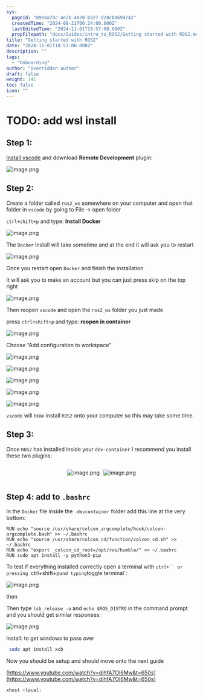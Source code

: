```yaml
---
sys:
  pageId: "89e0a78c-4e2b-4070-b327-d28cb0694742"
  createdTime: "2024-08-21T00:24:00.000Z"
  lastEditedTime: "2024-11-01T18:57:00.000Z"
  propFilepath: "docs/Guides/intro_to_ROS2/Getting started with ROS2.md"
title: "Getting started with ROS2"
date: "2024-11-01T18:57:00.000Z"
description: ""
tags:
  - "Onboarding"
author: "Overridden author"
draft: false
weight: 141
toc: false
icon: ""
---
```


# TODO: add wsl install

## Step 1:

[Install vscode](https://code.visualstudio.com/download) and download **Remote Development** plugin:

![image.png](https://prod-files-secure.s3.us-west-2.amazonaws.com/d518164a-d88e-44d1-a4ee-3adb3bd8bce0/efb52993-1881-4a40-b95e-6f020334f022/image.png?X-Amz-Algorithm=AWS4-HMAC-SHA256&X-Amz-Content-Sha256=UNSIGNED-PAYLOAD&X-Amz-Credential=ASIAZI2LB466QT6CSTGX%2F20250221%2Fus-west-2%2Fs3%2Faws4_request&X-Amz-Date=20250221T100819Z&X-Amz-Expires=3600&X-Amz-Security-Token=IQoJb3JpZ2luX2VjEKr%2F%2F%2F%2F%2F%2F%2F%2F%2F%2FwEaCXVzLXdlc3QtMiJHMEUCIAEs5%2B4pO5d2Zzxunj84bLlMqShbZIW4Yb79JEuPOPYcAiEAr6EOd1UvLt6p1EOd%2BLH1Feca3etTz0HM59%2BKisLP0cYqiAQI0%2F%2F%2F%2F%2F%2F%2F%2F%2F%2F%2FARAAGgw2Mzc0MjMxODM4MDUiDMd2Wgvyb%2F5XoWrRbCrcAyAEUVuIS1WBhk%2F07xUp%2FwW%2Bkgz7gnfIREwNLLFSp2jR3lshlNodFRgEwJRz7R8cXs4qIPZy%2BNst9IZb7IVNqhlM5h%2FUjtfVaiaObEd5AjVM4FMtabDTk2viqMJ0hqX%2BUQtHeCX14JjmUFX7WzLe2Rzew5dGaDhuJfvWWnqQh4tY812SFIPDS%2Bre3TjKnUqvEM3Wmd6kmTEz43oQc9442t7CrEwaTqCabmqZ%2Fw8wmZIrZDJvsSoL8KTwAPHZ2z1IKFHJtvc2LsFORl8kxvz5uCAA89jeXgIDwzg2xc98UWZ25MEdCvAUHauPZag05hZN%2BxFB9u3w2GZphk4JDIEXgMxP230ExGVbdoAOjrp%2F9v2pPc3prDkbAX0aYLoVtV5KwtA8IVFZKzSejvGxpsdT0VYRIpvve4J6wtA8xoXjkijC6CNC%2BpzXZ8UK1LdQY4KZ8pacgDQBR8wzUvlKw%2FDOHN2wuldIy%2FBP94kmtORPLrWwujfBY33GxjHues5lNisMn9zW2hEvIJTr%2B2h11NUR9QLPxdts70krYiklJpWBzmjP%2FKUi4P9SXbnAg48yuJM77Cs6T52OgZt0D%2FA1KdIWq2eaPAxHema4qrfpeX3rexkdkE1O0kHiaHCQsQgIMNuZ4b0GOqUBM1Z17zJBJUQiP%2F7RHLFmbRhhdWIFk2%2FQf1hABcifyv6MThZfH6pk7meVvuFkS7%2FDnXhxTjbki6NoMxN2DWl%2BMfnzsL4aT6zqI3F3rQfY62Vzw%2FfZKJW1l8S0%2FVZWFLyqqYneElDA5qFINXIO82a4NPZ2dr675GAr6u4a2JD2aSVk57DgmkDLmTIiwrH7C7EDqsb3XdhyRrx1xhOS1bel%2FvXBRW6y&X-Amz-Signature=997c18beba6166411afd0dc43a5c708f5c8fc12901b6e3ca87d14d77661d674d&X-Amz-SignedHeaders=host&x-id=GetObject)

## Step 2:

Create a folder called `ros2_ws` somewhere on your computer and open that folder in `vscode` by going to File → open folder 

`ctrl+shift+p` and type: **Install Docker**

![image.png](https://prod-files-secure.s3.us-west-2.amazonaws.com/d518164a-d88e-44d1-a4ee-3adb3bd8bce0/2269dc0e-1cd5-47ff-bceb-c04ad9b2eab0/image.png?X-Amz-Algorithm=AWS4-HMAC-SHA256&X-Amz-Content-Sha256=UNSIGNED-PAYLOAD&X-Amz-Credential=ASIAZI2LB466QT6CSTGX%2F20250221%2Fus-west-2%2Fs3%2Faws4_request&X-Amz-Date=20250221T100819Z&X-Amz-Expires=3600&X-Amz-Security-Token=IQoJb3JpZ2luX2VjEKr%2F%2F%2F%2F%2F%2F%2F%2F%2F%2FwEaCXVzLXdlc3QtMiJHMEUCIAEs5%2B4pO5d2Zzxunj84bLlMqShbZIW4Yb79JEuPOPYcAiEAr6EOd1UvLt6p1EOd%2BLH1Feca3etTz0HM59%2BKisLP0cYqiAQI0%2F%2F%2F%2F%2F%2F%2F%2F%2F%2F%2FARAAGgw2Mzc0MjMxODM4MDUiDMd2Wgvyb%2F5XoWrRbCrcAyAEUVuIS1WBhk%2F07xUp%2FwW%2Bkgz7gnfIREwNLLFSp2jR3lshlNodFRgEwJRz7R8cXs4qIPZy%2BNst9IZb7IVNqhlM5h%2FUjtfVaiaObEd5AjVM4FMtabDTk2viqMJ0hqX%2BUQtHeCX14JjmUFX7WzLe2Rzew5dGaDhuJfvWWnqQh4tY812SFIPDS%2Bre3TjKnUqvEM3Wmd6kmTEz43oQc9442t7CrEwaTqCabmqZ%2Fw8wmZIrZDJvsSoL8KTwAPHZ2z1IKFHJtvc2LsFORl8kxvz5uCAA89jeXgIDwzg2xc98UWZ25MEdCvAUHauPZag05hZN%2BxFB9u3w2GZphk4JDIEXgMxP230ExGVbdoAOjrp%2F9v2pPc3prDkbAX0aYLoVtV5KwtA8IVFZKzSejvGxpsdT0VYRIpvve4J6wtA8xoXjkijC6CNC%2BpzXZ8UK1LdQY4KZ8pacgDQBR8wzUvlKw%2FDOHN2wuldIy%2FBP94kmtORPLrWwujfBY33GxjHues5lNisMn9zW2hEvIJTr%2B2h11NUR9QLPxdts70krYiklJpWBzmjP%2FKUi4P9SXbnAg48yuJM77Cs6T52OgZt0D%2FA1KdIWq2eaPAxHema4qrfpeX3rexkdkE1O0kHiaHCQsQgIMNuZ4b0GOqUBM1Z17zJBJUQiP%2F7RHLFmbRhhdWIFk2%2FQf1hABcifyv6MThZfH6pk7meVvuFkS7%2FDnXhxTjbki6NoMxN2DWl%2BMfnzsL4aT6zqI3F3rQfY62Vzw%2FfZKJW1l8S0%2FVZWFLyqqYneElDA5qFINXIO82a4NPZ2dr675GAr6u4a2JD2aSVk57DgmkDLmTIiwrH7C7EDqsb3XdhyRrx1xhOS1bel%2FvXBRW6y&X-Amz-Signature=dc49fd1388d6f5f244ea8c86224474353cdd7290060e0446e3b6b12077569c29&X-Amz-SignedHeaders=host&x-id=GetObject)

The `Docker` install will take sometime and at the end it will ask you to restart

![image.png](https://prod-files-secure.s3.us-west-2.amazonaws.com/d518164a-d88e-44d1-a4ee-3adb3bd8bce0/ed233f78-be33-4b1f-b89c-9c346c0e961e/image.png?X-Amz-Algorithm=AWS4-HMAC-SHA256&X-Amz-Content-Sha256=UNSIGNED-PAYLOAD&X-Amz-Credential=ASIAZI2LB466QT6CSTGX%2F20250221%2Fus-west-2%2Fs3%2Faws4_request&X-Amz-Date=20250221T100819Z&X-Amz-Expires=3600&X-Amz-Security-Token=IQoJb3JpZ2luX2VjEKr%2F%2F%2F%2F%2F%2F%2F%2F%2F%2FwEaCXVzLXdlc3QtMiJHMEUCIAEs5%2B4pO5d2Zzxunj84bLlMqShbZIW4Yb79JEuPOPYcAiEAr6EOd1UvLt6p1EOd%2BLH1Feca3etTz0HM59%2BKisLP0cYqiAQI0%2F%2F%2F%2F%2F%2F%2F%2F%2F%2F%2FARAAGgw2Mzc0MjMxODM4MDUiDMd2Wgvyb%2F5XoWrRbCrcAyAEUVuIS1WBhk%2F07xUp%2FwW%2Bkgz7gnfIREwNLLFSp2jR3lshlNodFRgEwJRz7R8cXs4qIPZy%2BNst9IZb7IVNqhlM5h%2FUjtfVaiaObEd5AjVM4FMtabDTk2viqMJ0hqX%2BUQtHeCX14JjmUFX7WzLe2Rzew5dGaDhuJfvWWnqQh4tY812SFIPDS%2Bre3TjKnUqvEM3Wmd6kmTEz43oQc9442t7CrEwaTqCabmqZ%2Fw8wmZIrZDJvsSoL8KTwAPHZ2z1IKFHJtvc2LsFORl8kxvz5uCAA89jeXgIDwzg2xc98UWZ25MEdCvAUHauPZag05hZN%2BxFB9u3w2GZphk4JDIEXgMxP230ExGVbdoAOjrp%2F9v2pPc3prDkbAX0aYLoVtV5KwtA8IVFZKzSejvGxpsdT0VYRIpvve4J6wtA8xoXjkijC6CNC%2BpzXZ8UK1LdQY4KZ8pacgDQBR8wzUvlKw%2FDOHN2wuldIy%2FBP94kmtORPLrWwujfBY33GxjHues5lNisMn9zW2hEvIJTr%2B2h11NUR9QLPxdts70krYiklJpWBzmjP%2FKUi4P9SXbnAg48yuJM77Cs6T52OgZt0D%2FA1KdIWq2eaPAxHema4qrfpeX3rexkdkE1O0kHiaHCQsQgIMNuZ4b0GOqUBM1Z17zJBJUQiP%2F7RHLFmbRhhdWIFk2%2FQf1hABcifyv6MThZfH6pk7meVvuFkS7%2FDnXhxTjbki6NoMxN2DWl%2BMfnzsL4aT6zqI3F3rQfY62Vzw%2FfZKJW1l8S0%2FVZWFLyqqYneElDA5qFINXIO82a4NPZ2dr675GAr6u4a2JD2aSVk57DgmkDLmTIiwrH7C7EDqsb3XdhyRrx1xhOS1bel%2FvXBRW6y&X-Amz-Signature=ecffd56c07cc44beab0357c46959f9db026da4d3391b16c421fd4189bec46da3&X-Amz-SignedHeaders=host&x-id=GetObject)

Once you restart open `Docker` and finish the installation

It will ask you to make an account but you can just press skip on the top right

![image.png](https://prod-files-secure.s3.us-west-2.amazonaws.com/d518164a-d88e-44d1-a4ee-3adb3bd8bce0/21010ad9-1659-4fd9-9f59-9932a09b2a3d/image.png?X-Amz-Algorithm=AWS4-HMAC-SHA256&X-Amz-Content-Sha256=UNSIGNED-PAYLOAD&X-Amz-Credential=ASIAZI2LB466QT6CSTGX%2F20250221%2Fus-west-2%2Fs3%2Faws4_request&X-Amz-Date=20250221T100819Z&X-Amz-Expires=3600&X-Amz-Security-Token=IQoJb3JpZ2luX2VjEKr%2F%2F%2F%2F%2F%2F%2F%2F%2F%2FwEaCXVzLXdlc3QtMiJHMEUCIAEs5%2B4pO5d2Zzxunj84bLlMqShbZIW4Yb79JEuPOPYcAiEAr6EOd1UvLt6p1EOd%2BLH1Feca3etTz0HM59%2BKisLP0cYqiAQI0%2F%2F%2F%2F%2F%2F%2F%2F%2F%2F%2FARAAGgw2Mzc0MjMxODM4MDUiDMd2Wgvyb%2F5XoWrRbCrcAyAEUVuIS1WBhk%2F07xUp%2FwW%2Bkgz7gnfIREwNLLFSp2jR3lshlNodFRgEwJRz7R8cXs4qIPZy%2BNst9IZb7IVNqhlM5h%2FUjtfVaiaObEd5AjVM4FMtabDTk2viqMJ0hqX%2BUQtHeCX14JjmUFX7WzLe2Rzew5dGaDhuJfvWWnqQh4tY812SFIPDS%2Bre3TjKnUqvEM3Wmd6kmTEz43oQc9442t7CrEwaTqCabmqZ%2Fw8wmZIrZDJvsSoL8KTwAPHZ2z1IKFHJtvc2LsFORl8kxvz5uCAA89jeXgIDwzg2xc98UWZ25MEdCvAUHauPZag05hZN%2BxFB9u3w2GZphk4JDIEXgMxP230ExGVbdoAOjrp%2F9v2pPc3prDkbAX0aYLoVtV5KwtA8IVFZKzSejvGxpsdT0VYRIpvve4J6wtA8xoXjkijC6CNC%2BpzXZ8UK1LdQY4KZ8pacgDQBR8wzUvlKw%2FDOHN2wuldIy%2FBP94kmtORPLrWwujfBY33GxjHues5lNisMn9zW2hEvIJTr%2B2h11NUR9QLPxdts70krYiklJpWBzmjP%2FKUi4P9SXbnAg48yuJM77Cs6T52OgZt0D%2FA1KdIWq2eaPAxHema4qrfpeX3rexkdkE1O0kHiaHCQsQgIMNuZ4b0GOqUBM1Z17zJBJUQiP%2F7RHLFmbRhhdWIFk2%2FQf1hABcifyv6MThZfH6pk7meVvuFkS7%2FDnXhxTjbki6NoMxN2DWl%2BMfnzsL4aT6zqI3F3rQfY62Vzw%2FfZKJW1l8S0%2FVZWFLyqqYneElDA5qFINXIO82a4NPZ2dr675GAr6u4a2JD2aSVk57DgmkDLmTIiwrH7C7EDqsb3XdhyRrx1xhOS1bel%2FvXBRW6y&X-Amz-Signature=c94857c13d3580641d77131b5599b067381fb7553840e288e4044c3dff26bdcb&X-Amz-SignedHeaders=host&x-id=GetObject)

Then reopen `vscode` and open the `ros2_ws` folder you just made

press `ctrl+shift+p` and type: **reopen in container**

![image.png](https://prod-files-secure.s3.us-west-2.amazonaws.com/d518164a-d88e-44d1-a4ee-3adb3bd8bce0/4e93b8c2-41ad-488c-8095-c74205196118/image.png?X-Amz-Algorithm=AWS4-HMAC-SHA256&X-Amz-Content-Sha256=UNSIGNED-PAYLOAD&X-Amz-Credential=ASIAZI2LB466QT6CSTGX%2F20250221%2Fus-west-2%2Fs3%2Faws4_request&X-Amz-Date=20250221T100819Z&X-Amz-Expires=3600&X-Amz-Security-Token=IQoJb3JpZ2luX2VjEKr%2F%2F%2F%2F%2F%2F%2F%2F%2F%2FwEaCXVzLXdlc3QtMiJHMEUCIAEs5%2B4pO5d2Zzxunj84bLlMqShbZIW4Yb79JEuPOPYcAiEAr6EOd1UvLt6p1EOd%2BLH1Feca3etTz0HM59%2BKisLP0cYqiAQI0%2F%2F%2F%2F%2F%2F%2F%2F%2F%2F%2FARAAGgw2Mzc0MjMxODM4MDUiDMd2Wgvyb%2F5XoWrRbCrcAyAEUVuIS1WBhk%2F07xUp%2FwW%2Bkgz7gnfIREwNLLFSp2jR3lshlNodFRgEwJRz7R8cXs4qIPZy%2BNst9IZb7IVNqhlM5h%2FUjtfVaiaObEd5AjVM4FMtabDTk2viqMJ0hqX%2BUQtHeCX14JjmUFX7WzLe2Rzew5dGaDhuJfvWWnqQh4tY812SFIPDS%2Bre3TjKnUqvEM3Wmd6kmTEz43oQc9442t7CrEwaTqCabmqZ%2Fw8wmZIrZDJvsSoL8KTwAPHZ2z1IKFHJtvc2LsFORl8kxvz5uCAA89jeXgIDwzg2xc98UWZ25MEdCvAUHauPZag05hZN%2BxFB9u3w2GZphk4JDIEXgMxP230ExGVbdoAOjrp%2F9v2pPc3prDkbAX0aYLoVtV5KwtA8IVFZKzSejvGxpsdT0VYRIpvve4J6wtA8xoXjkijC6CNC%2BpzXZ8UK1LdQY4KZ8pacgDQBR8wzUvlKw%2FDOHN2wuldIy%2FBP94kmtORPLrWwujfBY33GxjHues5lNisMn9zW2hEvIJTr%2B2h11NUR9QLPxdts70krYiklJpWBzmjP%2FKUi4P9SXbnAg48yuJM77Cs6T52OgZt0D%2FA1KdIWq2eaPAxHema4qrfpeX3rexkdkE1O0kHiaHCQsQgIMNuZ4b0GOqUBM1Z17zJBJUQiP%2F7RHLFmbRhhdWIFk2%2FQf1hABcifyv6MThZfH6pk7meVvuFkS7%2FDnXhxTjbki6NoMxN2DWl%2BMfnzsL4aT6zqI3F3rQfY62Vzw%2FfZKJW1l8S0%2FVZWFLyqqYneElDA5qFINXIO82a4NPZ2dr675GAr6u4a2JD2aSVk57DgmkDLmTIiwrH7C7EDqsb3XdhyRrx1xhOS1bel%2FvXBRW6y&X-Amz-Signature=297b261ef01e613d39ad9ae00d6d30b394fc7722bb11e2bb6a5fb6406354b977&X-Amz-SignedHeaders=host&x-id=GetObject)

Choose “Add configuration to workspace”

![image.png](https://prod-files-secure.s3.us-west-2.amazonaws.com/d518164a-d88e-44d1-a4ee-3adb3bd8bce0/9560b282-5060-4989-ba37-97e7b2c22476/image.png?X-Amz-Algorithm=AWS4-HMAC-SHA256&X-Amz-Content-Sha256=UNSIGNED-PAYLOAD&X-Amz-Credential=ASIAZI2LB466QT6CSTGX%2F20250221%2Fus-west-2%2Fs3%2Faws4_request&X-Amz-Date=20250221T100819Z&X-Amz-Expires=3600&X-Amz-Security-Token=IQoJb3JpZ2luX2VjEKr%2F%2F%2F%2F%2F%2F%2F%2F%2F%2FwEaCXVzLXdlc3QtMiJHMEUCIAEs5%2B4pO5d2Zzxunj84bLlMqShbZIW4Yb79JEuPOPYcAiEAr6EOd1UvLt6p1EOd%2BLH1Feca3etTz0HM59%2BKisLP0cYqiAQI0%2F%2F%2F%2F%2F%2F%2F%2F%2F%2F%2FARAAGgw2Mzc0MjMxODM4MDUiDMd2Wgvyb%2F5XoWrRbCrcAyAEUVuIS1WBhk%2F07xUp%2FwW%2Bkgz7gnfIREwNLLFSp2jR3lshlNodFRgEwJRz7R8cXs4qIPZy%2BNst9IZb7IVNqhlM5h%2FUjtfVaiaObEd5AjVM4FMtabDTk2viqMJ0hqX%2BUQtHeCX14JjmUFX7WzLe2Rzew5dGaDhuJfvWWnqQh4tY812SFIPDS%2Bre3TjKnUqvEM3Wmd6kmTEz43oQc9442t7CrEwaTqCabmqZ%2Fw8wmZIrZDJvsSoL8KTwAPHZ2z1IKFHJtvc2LsFORl8kxvz5uCAA89jeXgIDwzg2xc98UWZ25MEdCvAUHauPZag05hZN%2BxFB9u3w2GZphk4JDIEXgMxP230ExGVbdoAOjrp%2F9v2pPc3prDkbAX0aYLoVtV5KwtA8IVFZKzSejvGxpsdT0VYRIpvve4J6wtA8xoXjkijC6CNC%2BpzXZ8UK1LdQY4KZ8pacgDQBR8wzUvlKw%2FDOHN2wuldIy%2FBP94kmtORPLrWwujfBY33GxjHues5lNisMn9zW2hEvIJTr%2B2h11NUR9QLPxdts70krYiklJpWBzmjP%2FKUi4P9SXbnAg48yuJM77Cs6T52OgZt0D%2FA1KdIWq2eaPAxHema4qrfpeX3rexkdkE1O0kHiaHCQsQgIMNuZ4b0GOqUBM1Z17zJBJUQiP%2F7RHLFmbRhhdWIFk2%2FQf1hABcifyv6MThZfH6pk7meVvuFkS7%2FDnXhxTjbki6NoMxN2DWl%2BMfnzsL4aT6zqI3F3rQfY62Vzw%2FfZKJW1l8S0%2FVZWFLyqqYneElDA5qFINXIO82a4NPZ2dr675GAr6u4a2JD2aSVk57DgmkDLmTIiwrH7C7EDqsb3XdhyRrx1xhOS1bel%2FvXBRW6y&X-Amz-Signature=37a8b9cbef7e3bc265c82929aa8930ddec8159ac5de80cc053dffe4be073336c&X-Amz-SignedHeaders=host&x-id=GetObject)

![image.png](https://prod-files-secure.s3.us-west-2.amazonaws.com/d518164a-d88e-44d1-a4ee-3adb3bd8bce0/2ee63f81-886b-48e8-a553-dc6e5eac99e4/image.png?X-Amz-Algorithm=AWS4-HMAC-SHA256&X-Amz-Content-Sha256=UNSIGNED-PAYLOAD&X-Amz-Credential=ASIAZI2LB466QT6CSTGX%2F20250221%2Fus-west-2%2Fs3%2Faws4_request&X-Amz-Date=20250221T100819Z&X-Amz-Expires=3600&X-Amz-Security-Token=IQoJb3JpZ2luX2VjEKr%2F%2F%2F%2F%2F%2F%2F%2F%2F%2FwEaCXVzLXdlc3QtMiJHMEUCIAEs5%2B4pO5d2Zzxunj84bLlMqShbZIW4Yb79JEuPOPYcAiEAr6EOd1UvLt6p1EOd%2BLH1Feca3etTz0HM59%2BKisLP0cYqiAQI0%2F%2F%2F%2F%2F%2F%2F%2F%2F%2F%2FARAAGgw2Mzc0MjMxODM4MDUiDMd2Wgvyb%2F5XoWrRbCrcAyAEUVuIS1WBhk%2F07xUp%2FwW%2Bkgz7gnfIREwNLLFSp2jR3lshlNodFRgEwJRz7R8cXs4qIPZy%2BNst9IZb7IVNqhlM5h%2FUjtfVaiaObEd5AjVM4FMtabDTk2viqMJ0hqX%2BUQtHeCX14JjmUFX7WzLe2Rzew5dGaDhuJfvWWnqQh4tY812SFIPDS%2Bre3TjKnUqvEM3Wmd6kmTEz43oQc9442t7CrEwaTqCabmqZ%2Fw8wmZIrZDJvsSoL8KTwAPHZ2z1IKFHJtvc2LsFORl8kxvz5uCAA89jeXgIDwzg2xc98UWZ25MEdCvAUHauPZag05hZN%2BxFB9u3w2GZphk4JDIEXgMxP230ExGVbdoAOjrp%2F9v2pPc3prDkbAX0aYLoVtV5KwtA8IVFZKzSejvGxpsdT0VYRIpvve4J6wtA8xoXjkijC6CNC%2BpzXZ8UK1LdQY4KZ8pacgDQBR8wzUvlKw%2FDOHN2wuldIy%2FBP94kmtORPLrWwujfBY33GxjHues5lNisMn9zW2hEvIJTr%2B2h11NUR9QLPxdts70krYiklJpWBzmjP%2FKUi4P9SXbnAg48yuJM77Cs6T52OgZt0D%2FA1KdIWq2eaPAxHema4qrfpeX3rexkdkE1O0kHiaHCQsQgIMNuZ4b0GOqUBM1Z17zJBJUQiP%2F7RHLFmbRhhdWIFk2%2FQf1hABcifyv6MThZfH6pk7meVvuFkS7%2FDnXhxTjbki6NoMxN2DWl%2BMfnzsL4aT6zqI3F3rQfY62Vzw%2FfZKJW1l8S0%2FVZWFLyqqYneElDA5qFINXIO82a4NPZ2dr675GAr6u4a2JD2aSVk57DgmkDLmTIiwrH7C7EDqsb3XdhyRrx1xhOS1bel%2FvXBRW6y&X-Amz-Signature=7a29b080fb2e7d079901a5003f023ca11f2dff73a92871964d12b729a92fc8f9&X-Amz-SignedHeaders=host&x-id=GetObject)

![image.png](https://prod-files-secure.s3.us-west-2.amazonaws.com/d518164a-d88e-44d1-a4ee-3adb3bd8bce0/ae1580b2-b048-407e-aed9-b584224a7a04/image.png?X-Amz-Algorithm=AWS4-HMAC-SHA256&X-Amz-Content-Sha256=UNSIGNED-PAYLOAD&X-Amz-Credential=ASIAZI2LB466QT6CSTGX%2F20250221%2Fus-west-2%2Fs3%2Faws4_request&X-Amz-Date=20250221T100819Z&X-Amz-Expires=3600&X-Amz-Security-Token=IQoJb3JpZ2luX2VjEKr%2F%2F%2F%2F%2F%2F%2F%2F%2F%2FwEaCXVzLXdlc3QtMiJHMEUCIAEs5%2B4pO5d2Zzxunj84bLlMqShbZIW4Yb79JEuPOPYcAiEAr6EOd1UvLt6p1EOd%2BLH1Feca3etTz0HM59%2BKisLP0cYqiAQI0%2F%2F%2F%2F%2F%2F%2F%2F%2F%2F%2FARAAGgw2Mzc0MjMxODM4MDUiDMd2Wgvyb%2F5XoWrRbCrcAyAEUVuIS1WBhk%2F07xUp%2FwW%2Bkgz7gnfIREwNLLFSp2jR3lshlNodFRgEwJRz7R8cXs4qIPZy%2BNst9IZb7IVNqhlM5h%2FUjtfVaiaObEd5AjVM4FMtabDTk2viqMJ0hqX%2BUQtHeCX14JjmUFX7WzLe2Rzew5dGaDhuJfvWWnqQh4tY812SFIPDS%2Bre3TjKnUqvEM3Wmd6kmTEz43oQc9442t7CrEwaTqCabmqZ%2Fw8wmZIrZDJvsSoL8KTwAPHZ2z1IKFHJtvc2LsFORl8kxvz5uCAA89jeXgIDwzg2xc98UWZ25MEdCvAUHauPZag05hZN%2BxFB9u3w2GZphk4JDIEXgMxP230ExGVbdoAOjrp%2F9v2pPc3prDkbAX0aYLoVtV5KwtA8IVFZKzSejvGxpsdT0VYRIpvve4J6wtA8xoXjkijC6CNC%2BpzXZ8UK1LdQY4KZ8pacgDQBR8wzUvlKw%2FDOHN2wuldIy%2FBP94kmtORPLrWwujfBY33GxjHues5lNisMn9zW2hEvIJTr%2B2h11NUR9QLPxdts70krYiklJpWBzmjP%2FKUi4P9SXbnAg48yuJM77Cs6T52OgZt0D%2FA1KdIWq2eaPAxHema4qrfpeX3rexkdkE1O0kHiaHCQsQgIMNuZ4b0GOqUBM1Z17zJBJUQiP%2F7RHLFmbRhhdWIFk2%2FQf1hABcifyv6MThZfH6pk7meVvuFkS7%2FDnXhxTjbki6NoMxN2DWl%2BMfnzsL4aT6zqI3F3rQfY62Vzw%2FfZKJW1l8S0%2FVZWFLyqqYneElDA5qFINXIO82a4NPZ2dr675GAr6u4a2JD2aSVk57DgmkDLmTIiwrH7C7EDqsb3XdhyRrx1xhOS1bel%2FvXBRW6y&X-Amz-Signature=e850c2ab63ed62a680f0ff0e732062acbfc6b3e074e44a4c620590440c70845a&X-Amz-SignedHeaders=host&x-id=GetObject)

![image.png](https://prod-files-secure.s3.us-west-2.amazonaws.com/d518164a-d88e-44d1-a4ee-3adb3bd8bce0/53255b28-f75e-430f-b9e3-c0ac8577e42b/image.png?X-Amz-Algorithm=AWS4-HMAC-SHA256&X-Amz-Content-Sha256=UNSIGNED-PAYLOAD&X-Amz-Credential=ASIAZI2LB466QT6CSTGX%2F20250221%2Fus-west-2%2Fs3%2Faws4_request&X-Amz-Date=20250221T100819Z&X-Amz-Expires=3600&X-Amz-Security-Token=IQoJb3JpZ2luX2VjEKr%2F%2F%2F%2F%2F%2F%2F%2F%2F%2FwEaCXVzLXdlc3QtMiJHMEUCIAEs5%2B4pO5d2Zzxunj84bLlMqShbZIW4Yb79JEuPOPYcAiEAr6EOd1UvLt6p1EOd%2BLH1Feca3etTz0HM59%2BKisLP0cYqiAQI0%2F%2F%2F%2F%2F%2F%2F%2F%2F%2F%2FARAAGgw2Mzc0MjMxODM4MDUiDMd2Wgvyb%2F5XoWrRbCrcAyAEUVuIS1WBhk%2F07xUp%2FwW%2Bkgz7gnfIREwNLLFSp2jR3lshlNodFRgEwJRz7R8cXs4qIPZy%2BNst9IZb7IVNqhlM5h%2FUjtfVaiaObEd5AjVM4FMtabDTk2viqMJ0hqX%2BUQtHeCX14JjmUFX7WzLe2Rzew5dGaDhuJfvWWnqQh4tY812SFIPDS%2Bre3TjKnUqvEM3Wmd6kmTEz43oQc9442t7CrEwaTqCabmqZ%2Fw8wmZIrZDJvsSoL8KTwAPHZ2z1IKFHJtvc2LsFORl8kxvz5uCAA89jeXgIDwzg2xc98UWZ25MEdCvAUHauPZag05hZN%2BxFB9u3w2GZphk4JDIEXgMxP230ExGVbdoAOjrp%2F9v2pPc3prDkbAX0aYLoVtV5KwtA8IVFZKzSejvGxpsdT0VYRIpvve4J6wtA8xoXjkijC6CNC%2BpzXZ8UK1LdQY4KZ8pacgDQBR8wzUvlKw%2FDOHN2wuldIy%2FBP94kmtORPLrWwujfBY33GxjHues5lNisMn9zW2hEvIJTr%2B2h11NUR9QLPxdts70krYiklJpWBzmjP%2FKUi4P9SXbnAg48yuJM77Cs6T52OgZt0D%2FA1KdIWq2eaPAxHema4qrfpeX3rexkdkE1O0kHiaHCQsQgIMNuZ4b0GOqUBM1Z17zJBJUQiP%2F7RHLFmbRhhdWIFk2%2FQf1hABcifyv6MThZfH6pk7meVvuFkS7%2FDnXhxTjbki6NoMxN2DWl%2BMfnzsL4aT6zqI3F3rQfY62Vzw%2FfZKJW1l8S0%2FVZWFLyqqYneElDA5qFINXIO82a4NPZ2dr675GAr6u4a2JD2aSVk57DgmkDLmTIiwrH7C7EDqsb3XdhyRrx1xhOS1bel%2FvXBRW6y&X-Amz-Signature=1500922bd67ab9e2e604076fee50b08b590f24c36817793fedd038078d180dfa&X-Amz-SignedHeaders=host&x-id=GetObject)

![image.png](https://prod-files-secure.s3.us-west-2.amazonaws.com/d518164a-d88e-44d1-a4ee-3adb3bd8bce0/7c562767-5af9-4ffb-97d1-327bcdf4ee00/image.png?X-Amz-Algorithm=AWS4-HMAC-SHA256&X-Amz-Content-Sha256=UNSIGNED-PAYLOAD&X-Amz-Credential=ASIAZI2LB466QT6CSTGX%2F20250221%2Fus-west-2%2Fs3%2Faws4_request&X-Amz-Date=20250221T100819Z&X-Amz-Expires=3600&X-Amz-Security-Token=IQoJb3JpZ2luX2VjEKr%2F%2F%2F%2F%2F%2F%2F%2F%2F%2FwEaCXVzLXdlc3QtMiJHMEUCIAEs5%2B4pO5d2Zzxunj84bLlMqShbZIW4Yb79JEuPOPYcAiEAr6EOd1UvLt6p1EOd%2BLH1Feca3etTz0HM59%2BKisLP0cYqiAQI0%2F%2F%2F%2F%2F%2F%2F%2F%2F%2F%2FARAAGgw2Mzc0MjMxODM4MDUiDMd2Wgvyb%2F5XoWrRbCrcAyAEUVuIS1WBhk%2F07xUp%2FwW%2Bkgz7gnfIREwNLLFSp2jR3lshlNodFRgEwJRz7R8cXs4qIPZy%2BNst9IZb7IVNqhlM5h%2FUjtfVaiaObEd5AjVM4FMtabDTk2viqMJ0hqX%2BUQtHeCX14JjmUFX7WzLe2Rzew5dGaDhuJfvWWnqQh4tY812SFIPDS%2Bre3TjKnUqvEM3Wmd6kmTEz43oQc9442t7CrEwaTqCabmqZ%2Fw8wmZIrZDJvsSoL8KTwAPHZ2z1IKFHJtvc2LsFORl8kxvz5uCAA89jeXgIDwzg2xc98UWZ25MEdCvAUHauPZag05hZN%2BxFB9u3w2GZphk4JDIEXgMxP230ExGVbdoAOjrp%2F9v2pPc3prDkbAX0aYLoVtV5KwtA8IVFZKzSejvGxpsdT0VYRIpvve4J6wtA8xoXjkijC6CNC%2BpzXZ8UK1LdQY4KZ8pacgDQBR8wzUvlKw%2FDOHN2wuldIy%2FBP94kmtORPLrWwujfBY33GxjHues5lNisMn9zW2hEvIJTr%2B2h11NUR9QLPxdts70krYiklJpWBzmjP%2FKUi4P9SXbnAg48yuJM77Cs6T52OgZt0D%2FA1KdIWq2eaPAxHema4qrfpeX3rexkdkE1O0kHiaHCQsQgIMNuZ4b0GOqUBM1Z17zJBJUQiP%2F7RHLFmbRhhdWIFk2%2FQf1hABcifyv6MThZfH6pk7meVvuFkS7%2FDnXhxTjbki6NoMxN2DWl%2BMfnzsL4aT6zqI3F3rQfY62Vzw%2FfZKJW1l8S0%2FVZWFLyqqYneElDA5qFINXIO82a4NPZ2dr675GAr6u4a2JD2aSVk57DgmkDLmTIiwrH7C7EDqsb3XdhyRrx1xhOS1bel%2FvXBRW6y&X-Amz-Signature=0005b2adc095eef9d5e5a6d5c990489f340d2ad6533af46abfa932bd8a67e71f&X-Amz-SignedHeaders=host&x-id=GetObject)

`vscode` will now install `ROS2` onto your computer so this may take some time.

## Step 3:

Once `ROS2` has installed inside your `dev-container` I recommend you install these two plugins:

<div style="display: flex;flex-direction: row; column-gap:10px; max-width: 630px;justify-content: center;">
<div>

![image.png](https://prod-files-secure.s3.us-west-2.amazonaws.com/d518164a-d88e-44d1-a4ee-3adb3bd8bce0/3fc3d550-5a54-4ba1-ba6b-faa01cdb7369/image.png?X-Amz-Algorithm=AWS4-HMAC-SHA256&X-Amz-Content-Sha256=UNSIGNED-PAYLOAD&X-Amz-Credential=ASIAZI2LB4662TKZHH2P%2F20250221%2Fus-west-2%2Fs3%2Faws4_request&X-Amz-Date=20250221T100822Z&X-Amz-Expires=3600&X-Amz-Security-Token=IQoJb3JpZ2luX2VjEKr%2F%2F%2F%2F%2F%2F%2F%2F%2F%2FwEaCXVzLXdlc3QtMiJHMEUCIB3VOuP49aTNCSSCt5Tf1uYZZ%2FXg8pB06KOnUV8w6GYkAiEAomrHGegmkgGOsqgaHVSJtr4zAc0yspnuTt58p6mRPUwqiAQI0%2F%2F%2F%2F%2F%2F%2F%2F%2F%2F%2FARAAGgw2Mzc0MjMxODM4MDUiDKcLy9GYL36t5%2FPdCyrcA%2Fvlgfe8k74L3U%2FFNqro1XeXgve8uZqR3b1br2TMJuQcY%2FB70JyxUV6McpkknQqOQdpJVVVo51Z4yal7FJ6YCNltHOO1oB2ltbfBWThPuLpuhM6pU5CGXVDeuf0DXmtaozYrgQZWa%2F9YSVfRBs8Dc9cStv8HGkeCFX7%2Fbf%2B6hqa9fVKK0uluM29L5fXLVkOdL1sithqNug4mF1eVrAR5WSWqBfeYIBY9Fu7q9xxK2BNiUwVWp0QTwQF3Yr2XO6NTqiYPDMQDgg111%2FoYj%2F5Nu%2FAshArCOCFUm4d9ur10wtgJa%2Fn1oh%2BcTigvJ4ayXGB3WAC%2FAQ8sVagpkb3HmQqZOJStS7l4GL0O3bzI84hqHPilCt6Xsropnq9OwTK4cTJ1ybvWmm7ocJoNulE46rShtxn3%2BkjmrA3V%2BMVoAd9LLgHZhJKBxruLp6%2ByDcuLUaoQRsBCbj0lxN1u3GqtUpVvXKe8%2Fd01c2ISgbRYBEzL8lIbK7JkuiFaSWSIcTeOZcN8NZSf9er4eAkm7QkwitzkLj7FMhjxAWehpsdv8DtGHg4b2YrD6ga3c1jknVRsJb25zqQ7xUXlR4L3J5X1NV6DmYVxHncNKRdTgelykQro%2FZjrB7Xn5Oo5bdefYPX1MI2Z4b0GOqUB4lxekyWA1Z7j5dOwl%2FyqDIOpf2CNnrESsq6onWVu0dXJ9YIhL%2FK%2BuPiz2EiJ9F%2FqEwf7d%2Fr8JQbuEPIgLxd97heuWGZT3Zdj13QXM45O315X7gc%2FFRRV97b55DTbvGam%2B%2FPpuHGxrSqZndiEIpSH47b0WG4zuEUmc%2BTS3ZaDmGEQlx%2Fl1onw%2BSjD3XEJk5W2JUKdBvPqyWbw%2FJJQdDHnPDu9Gcz0&X-Amz-Signature=cb3ecfa90542b3aef4fcb512b9e3422366a799b42a706be80eaa6b1c63d56ddc&X-Amz-SignedHeaders=host&x-id=GetObject)

</div>
<div>

![image.png](https://prod-files-secure.s3.us-west-2.amazonaws.com/d518164a-d88e-44d1-a4ee-3adb3bd8bce0/d994cc66-13c2-4093-a5a3-f84cf4601a82/image.png?X-Amz-Algorithm=AWS4-HMAC-SHA256&X-Amz-Content-Sha256=UNSIGNED-PAYLOAD&X-Amz-Credential=ASIAZI2LB466TFCO6TAN%2F20250221%2Fus-west-2%2Fs3%2Faws4_request&X-Amz-Date=20250221T100822Z&X-Amz-Expires=3600&X-Amz-Security-Token=IQoJb3JpZ2luX2VjEKr%2F%2F%2F%2F%2F%2F%2F%2F%2F%2FwEaCXVzLXdlc3QtMiJIMEYCIQC7CzdO8Jbx1ntxFSkt4xobSKU7p5vZfcp7A6D982ERSQIhAKLZ4pkLb5718VXk70tnqBjXK3TOLAphHuxbIFKLdirTKogECNP%2F%2F%2F%2F%2F%2F%2F%2F%2F%2FwEQABoMNjM3NDIzMTgzODA1IgzjDj7gudxm%2BFjGnbkq3APRZ0nHn5NXFBTaNgws1u0newAuQXO4k4qA808k1kuNRdjhAuCJvU2Ze23jZmpnNUzcnLbn11lrIbwxzCjLWaqLuqP%2BP5MQCvMdxsCBLO5ymdpteEIjclGnVcXni3whOH7DpSO%2B0xnPrFI11Umoyke7mDTEn%2Bqa4coMvtGHTczTk4R2MQ1dz0nMRF5%2FSUoxhHhIRNSud5%2FWuaCPMPRryJWbmAYlg6Sc6OdsKiHuhIX9ie%2FdEx7zgl9gFYXukLkGV%2F6mIYnxCDbOHntrm2d3mwduBJZcxqbMfaq8ChBsM%2BPPNUoy46TpFllbLfeXVlOddC4Wc%2BAiUdWeRMv0G6Vnf87nCqYzw7KCwZQ7AN%2Byhj%2FYjkwaPJrfIU8IZpd1vcAasr96oU42qAJVB4eDH67lySrxc%2FFTSlHwCsw5FFEY8T2tN9gnE0Crrk8yD1PVBIiUujlkU1Qat3R9%2BlrFJFSK3%2BHCkIoUi%2FaVI6AhPMWjPivxr0YGPu1eHPpt%2FnrNHCWvGGAIqddW%2BYiCUJZKDyE1HAt3%2Fka9qXuNN70e0IgweD8jtpLAC56ENbCg%2F6JXAxHpCo4sOzEz%2BBg7vCLIutfoHeO6LX91K5whf4dsCSAUfP1TAKK29mo465wNdsH3zjCQmeG9BjqkATFnMVGP6bfsSlg89KA6%2BI9Hih1liHqU9vwuENjUokkhBn2eIoVpOA2DwB7aWgt8%2F53v9LQX1HXp1W6SJCZzuyodXinDQEpWCANN4JRdMQD1mrDl%2B8WQV6uBTmcUdDCRfe%2FEbRVUJERI%2BmNS2Tw4Q46OV4j1QEq2aYngxcavdD5JWdnkX7d5T4c8huRRHIpXtO3pcW%2Bwo0GVKSre9NM6As9kk2ey&X-Amz-Signature=a16d5bbd7f05080976a80bf8d73a6218a285e1c2e831d792701517c44d70ec6d&X-Amz-SignedHeaders=host&x-id=GetObject)

</div>
</div>

## Step 4: add to `.bashrc`

In the `Docker` file inside the `.devcontainer` folder add this line at the very bottom: 

```docker
RUN echo "source /usr/share/colcon_argcomplete/hook/colcon-argcomplete.bash" >> ~/.bashrc
RUN echo "source /usr/share/colcon_cd/function/colcon_cd.sh" >> ~/.bashrc
RUN echo "export _colcon_cd_root=/opt/ros/humble/" >> ~/.bashrc
RUN sudo apt install -y python3-pip 
```

To test if everything installed correctly open a terminal with `ctrl+`` or pressing `ctrl+shift+p` and typing `toggle terminal`:

![image.png](https://prod-files-secure.s3.us-west-2.amazonaws.com/d518164a-d88e-44d1-a4ee-3adb3bd8bce0/6a4943d8-b04e-4c02-9a58-775f3384d1a5/image.png?X-Amz-Algorithm=AWS4-HMAC-SHA256&X-Amz-Content-Sha256=UNSIGNED-PAYLOAD&X-Amz-Credential=ASIAZI2LB466QT6CSTGX%2F20250221%2Fus-west-2%2Fs3%2Faws4_request&X-Amz-Date=20250221T100819Z&X-Amz-Expires=3600&X-Amz-Security-Token=IQoJb3JpZ2luX2VjEKr%2F%2F%2F%2F%2F%2F%2F%2F%2F%2FwEaCXVzLXdlc3QtMiJHMEUCIAEs5%2B4pO5d2Zzxunj84bLlMqShbZIW4Yb79JEuPOPYcAiEAr6EOd1UvLt6p1EOd%2BLH1Feca3etTz0HM59%2BKisLP0cYqiAQI0%2F%2F%2F%2F%2F%2F%2F%2F%2F%2F%2FARAAGgw2Mzc0MjMxODM4MDUiDMd2Wgvyb%2F5XoWrRbCrcAyAEUVuIS1WBhk%2F07xUp%2FwW%2Bkgz7gnfIREwNLLFSp2jR3lshlNodFRgEwJRz7R8cXs4qIPZy%2BNst9IZb7IVNqhlM5h%2FUjtfVaiaObEd5AjVM4FMtabDTk2viqMJ0hqX%2BUQtHeCX14JjmUFX7WzLe2Rzew5dGaDhuJfvWWnqQh4tY812SFIPDS%2Bre3TjKnUqvEM3Wmd6kmTEz43oQc9442t7CrEwaTqCabmqZ%2Fw8wmZIrZDJvsSoL8KTwAPHZ2z1IKFHJtvc2LsFORl8kxvz5uCAA89jeXgIDwzg2xc98UWZ25MEdCvAUHauPZag05hZN%2BxFB9u3w2GZphk4JDIEXgMxP230ExGVbdoAOjrp%2F9v2pPc3prDkbAX0aYLoVtV5KwtA8IVFZKzSejvGxpsdT0VYRIpvve4J6wtA8xoXjkijC6CNC%2BpzXZ8UK1LdQY4KZ8pacgDQBR8wzUvlKw%2FDOHN2wuldIy%2FBP94kmtORPLrWwujfBY33GxjHues5lNisMn9zW2hEvIJTr%2B2h11NUR9QLPxdts70krYiklJpWBzmjP%2FKUi4P9SXbnAg48yuJM77Cs6T52OgZt0D%2FA1KdIWq2eaPAxHema4qrfpeX3rexkdkE1O0kHiaHCQsQgIMNuZ4b0GOqUBM1Z17zJBJUQiP%2F7RHLFmbRhhdWIFk2%2FQf1hABcifyv6MThZfH6pk7meVvuFkS7%2FDnXhxTjbki6NoMxN2DWl%2BMfnzsL4aT6zqI3F3rQfY62Vzw%2FfZKJW1l8S0%2FVZWFLyqqYneElDA5qFINXIO82a4NPZ2dr675GAr6u4a2JD2aSVk57DgmkDLmTIiwrH7C7EDqsb3XdhyRrx1xhOS1bel%2FvXBRW6y&X-Amz-Signature=d4cb76a64bdd6edec5dba50e61ad0b37d9a618a61ef795f3d6a66b69cd46fb8a&X-Amz-SignedHeaders=host&x-id=GetObject)

then 

Then type `lsb_release -a` and `echo $ROS_DISTRO` in the command prompt and you should get similar responses:

![image.png](https://prod-files-secure.s3.us-west-2.amazonaws.com/d518164a-d88e-44d1-a4ee-3adb3bd8bce0/3e635dec-a805-4e85-8b9e-d000e5b71a4e/image.png?X-Amz-Algorithm=AWS4-HMAC-SHA256&X-Amz-Content-Sha256=UNSIGNED-PAYLOAD&X-Amz-Credential=ASIAZI2LB466QT6CSTGX%2F20250221%2Fus-west-2%2Fs3%2Faws4_request&X-Amz-Date=20250221T100819Z&X-Amz-Expires=3600&X-Amz-Security-Token=IQoJb3JpZ2luX2VjEKr%2F%2F%2F%2F%2F%2F%2F%2F%2F%2FwEaCXVzLXdlc3QtMiJHMEUCIAEs5%2B4pO5d2Zzxunj84bLlMqShbZIW4Yb79JEuPOPYcAiEAr6EOd1UvLt6p1EOd%2BLH1Feca3etTz0HM59%2BKisLP0cYqiAQI0%2F%2F%2F%2F%2F%2F%2F%2F%2F%2F%2FARAAGgw2Mzc0MjMxODM4MDUiDMd2Wgvyb%2F5XoWrRbCrcAyAEUVuIS1WBhk%2F07xUp%2FwW%2Bkgz7gnfIREwNLLFSp2jR3lshlNodFRgEwJRz7R8cXs4qIPZy%2BNst9IZb7IVNqhlM5h%2FUjtfVaiaObEd5AjVM4FMtabDTk2viqMJ0hqX%2BUQtHeCX14JjmUFX7WzLe2Rzew5dGaDhuJfvWWnqQh4tY812SFIPDS%2Bre3TjKnUqvEM3Wmd6kmTEz43oQc9442t7CrEwaTqCabmqZ%2Fw8wmZIrZDJvsSoL8KTwAPHZ2z1IKFHJtvc2LsFORl8kxvz5uCAA89jeXgIDwzg2xc98UWZ25MEdCvAUHauPZag05hZN%2BxFB9u3w2GZphk4JDIEXgMxP230ExGVbdoAOjrp%2F9v2pPc3prDkbAX0aYLoVtV5KwtA8IVFZKzSejvGxpsdT0VYRIpvve4J6wtA8xoXjkijC6CNC%2BpzXZ8UK1LdQY4KZ8pacgDQBR8wzUvlKw%2FDOHN2wuldIy%2FBP94kmtORPLrWwujfBY33GxjHues5lNisMn9zW2hEvIJTr%2B2h11NUR9QLPxdts70krYiklJpWBzmjP%2FKUi4P9SXbnAg48yuJM77Cs6T52OgZt0D%2FA1KdIWq2eaPAxHema4qrfpeX3rexkdkE1O0kHiaHCQsQgIMNuZ4b0GOqUBM1Z17zJBJUQiP%2F7RHLFmbRhhdWIFk2%2FQf1hABcifyv6MThZfH6pk7meVvuFkS7%2FDnXhxTjbki6NoMxN2DWl%2BMfnzsL4aT6zqI3F3rQfY62Vzw%2FfZKJW1l8S0%2FVZWFLyqqYneElDA5qFINXIO82a4NPZ2dr675GAr6u4a2JD2aSVk57DgmkDLmTIiwrH7C7EDqsb3XdhyRrx1xhOS1bel%2FvXBRW6y&X-Amz-Signature=2ea80b0bf54716a8177aed5f6bdb5fd36c882a32c5352bf2c4aafd911ee3ab5d&X-Amz-SignedHeaders=host&x-id=GetObject)

Install:  to get windows to pass over

```bash
 sudo apt install xcb
```

Now you should be setup and should move onto the next guide 

[https://www.youtube.com/watch?v=dihfA7Ol6Mw&t=650s](https://www.youtube.com/watch?v=dihfA7Ol6Mw&t=650s)

```python
xhost +local:
```
